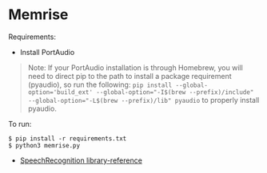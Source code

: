 # Memrise

Requirements:
- Install PortAudio

> Note: If your PortAudio installation is through Homebrew, you will need to direct pip to the path to install a package requirement (pyaudio), so run
> the following: ```pip install --global-option='build_ext' --global-option="-I$(brew --prefix)/include" --global-option="-L$(brew --prefix)/lib" pyaudio```
> to properly install pyaudio.

To run:
```shell
$ pip install -r requirements.txt
$ python3 memrise.py
```

- [SpeechRecognition library-reference](https://github.com/Uberi/speech_recognition/blob/master/reference/library-reference.rst)